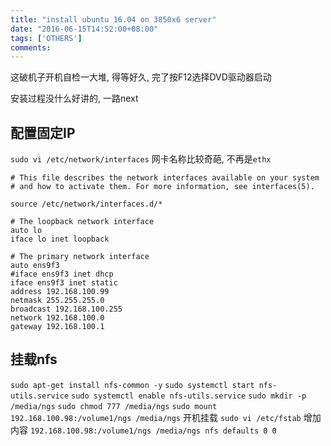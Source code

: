```yaml
---
title: "install ubuntu 16.04 on 3850x6 server"
date: "2016-06-15T14:52:00+08:00"
tags: ['OTHERS']
comments: 
---
```



这破机子开机自检一大堆, 得等好久, 完了按F12选择DVD驱动器启动

安装过程没什么好讲的, 一路next

## 配置固定IP
`sudo vi /etc/network/interfaces`
网卡名称比较奇葩, 不再是`ethx`
```
# This file describes the network interfaces available on your system
# and how to activate them. For more information, see interfaces(5).

source /etc/network/interfaces.d/*

# The loopback network interface
auto lo
iface lo inet loopback

# The primary network interface
auto ens9f3
#iface ens9f3 inet dhcp
iface ens9f3 inet static
address 192.168.100.99
netmask 255.255.255.0
broadcast 192.168.100.255
network 192.168.100.0
gateway 192.168.100.1
```
## 挂载nfs
`sudo apt-get install nfs-common -y`
`sudo systemctl start nfs-utils.service`
`sudo systemctl enable nfs-utils.service`
`sudo mkdir -p /media/ngs`
`sudo chmod 777 /media/ngs`
`sudo mount 192.168.100.98:/volume1/ngs /media/ngs`
开机挂载
`sudo vi /etc/fstab`
增加内容
`192.168.100.98:/volume1/ngs /media/ngs nfs defaults 0 0`

